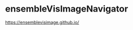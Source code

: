 <!--
 * @Author: Rui Li
 * @Date: 2020-05-13 20:42:40
 * @LastEditTime: 2020-06-11 18:46:46
 * @Description: 
 * @FilePath: /VisImageNavigator.github.io/README.md
 -->
# ensembleVisImageNavigator

https://ensemblevisimage.github.io/

